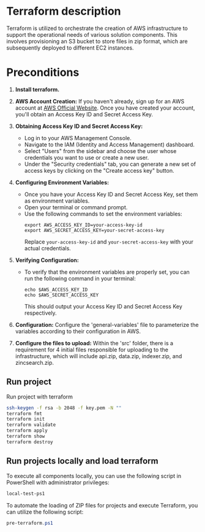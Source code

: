 
# Terraform description

Terraform is utilized to orchestrate the creation of AWS infrastructure to support the operational needs of various solution components. This involves provisioning an S3 bucket to store files in zip format, which are subsequently deployed to different EC2 instances.

# Preconditions
1. **Install terraform.**

2. **AWS Account Creation:**
   If you haven't already, sign up for an AWS account at [AWS Official Website](https://aws.amazon.com/). Once you have created your account, you'll obtain an Access Key ID and Secret Access Key.

3. **Obtaining Access Key ID and Secret Access Key:**
   - Log in to your AWS Management Console.
   - Navigate to the IAM (Identity and Access Management) dashboard.
   - Select "Users" from the sidebar and choose the user whose credentials you want to use or create a new user.
   - Under the "Security credentials" tab, you can generate a new set of access keys by clicking on the "Create access key" button.

4. **Configuring Environment Variables:**
   - Once you have your Access Key ID and Secret Access Key, set them as environment variables.
   - Open your terminal or command prompt.
   - Use the following commands to set the environment variables:
     ```
     export AWS_ACCESS_KEY_ID=your-access-key-id
     export AWS_SECRET_ACCESS_KEY=your-secret-access-key
     ```
     Replace `your-access-key-id` and `your-secret-access-key` with your actual credentials.

5. **Verifying Configuration:**
   - To verify that the environment variables are properly set, you can run the following command in your terminal:
     ```
     echo $AWS_ACCESS_KEY_ID
     echo $AWS_SECRET_ACCESS_KEY
     ```
     This should output your Access Key ID and Secret Access Key respectively.

6. **Configuration:** Configure the 'general-variables' file to parameterize the variables according to their configuration in AWS.

7. **Configure the files to upload:** Within the 'src' folder, there is a requirement for 4 initial files responsible for uploading to the infrastructure, which will include api.zip, data.zip, indexer.zip, and zincsearch.zip. 

## Run project

Run project with terraform

```bash
ssh-keygen -f rsa -b 2048 -f key.pem -N ""
terraform fmt
terraform init
terraform validate
terraform apply
terraform show
terraform destroy
```

## Run projects locally and load terraform

To execute all components locally, you can use the following script in PowerShell with administrator privileges:

```powershell
local-test-ps1
```

To automate the loading of ZIP files for projects and execute Terraform, you can utilize the following script:

```powershell
pre-terraform.ps1
```
    